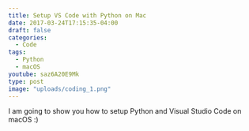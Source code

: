 ```yaml
---
title: Setup VS Code with Python on Mac
date: 2017-03-24T17:15:35-04:00
draft: false
categories:
  - Code
tags:
  - Python
  - macOS
youtube: saz6A20E9Mk
type: post
image: "uploads/coding_1.png"
---
```

I am going to show you how to setup Python and Visual Studio Code on macOS :)
